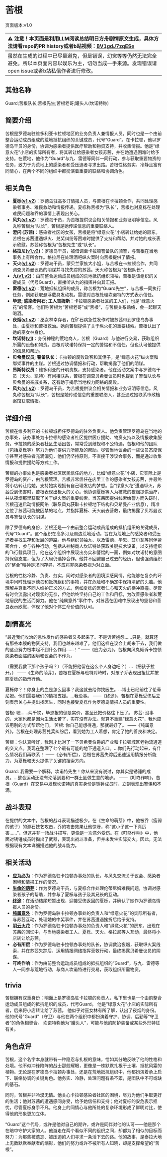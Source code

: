 # 苦根
页面版本:v1.0
 

| :warning: 注意！本页面是利用LLM阅读总结明日方舟剧情原文生成，具体方法请看repo的PR history或者b站视频：[BV1gdJ7zqESe](https://www.bilibili.com/video/BV1gdJ7zqESe/)         |
|:----------------------------|
| 虽然在生成的过程中已尽量避免，但是错误，幻觉等等仍然无法完全避免。所以本页面内容以娱乐为主，切勿当成一手来源。发现错误请open issue或者b站私信作者进行修改。|



## 其他名称
Guard;苦根队长;苦根先生;苦根老哥;罐头人(坎诺特称)
## 简要介绍
苦根是罗德岛驻维多利亚卡拉顿地区的业务负责人兼情报人员，同时也是一个由前整合运动成员组成的荒地抵抗组织的关键成员，代号“Guard”。在卡拉顿，他以罗德岛干员的身份，协调为感染者提供医疗帮助和物资支持，并收集情报。他是“绿意火花”小店的实际所有者，将其转让给感染者女孩苏茜，并在她遭遇困难时给予支持。在荒地，他作为“Guard”与九、雷德等同伴一同行动，参与获取重要物资的任务，致力于为荒地上的感染者和受压迫者寻求出路。苦根性格务实、冷静且富有同情心，在两个不同的组织中都扮演着重要的联络和协调角色。
## 相关角色
-   **夏栎([v1](char_492_quercu.md),[v2](../char_v3/char_492_quercu.md))**：罗德岛驻高多汀情报人员，与苦根在卡拉顿合作，共同处理感染者事务、难民救助和情报传递。夏栎称苦根为“队长”，苦根也对夏栎在处理难民问题和乔的事情上表现出关心。
-   **风丸([v1](char_4016_kazema.md),[v2](../char_v3/char_4016_kazema.md))**：罗德岛干员，为苦根提供议会相关情报和业务证明等信息。风丸称苦根为“队长”，苦根是她传递信息的重要联络人。
-   **澄闪 (苏茜)**：感染者社区的女孩，苦根是将“绿意火花”小店转让给她的房东。苦根在苏茜遭遇纵火、兑奖纠纷等困难时提供了支持和帮助，并对她的成长表示欣慰。苏茜称苦根为“苦根先生”或“队长”。
-   **格拉尼([v1](char_220_grani.md),[v2](../char_v3/char_220_grani.md))**：罗德岛干员，被借调至卡拉顿警备队的骑警，与苦根在当地事务上有所合作。格拉尼在处理酒吧纵火案时向苦根提供了情报。
-   **天火([v1](char_166_skfire.md),[v2](../char_v3/char_166_skfire.md))**：罗德岛干员，蒙贝兰家族大小姐，与苦根在卡拉顿合作，共同调查贝希曼议员的阴谋并寻找失踪的苏茜。天火称苦根为“苦根队长”。
-   **九([v1](extended_char_jiu.md),[v2](../char_v3/extended_char_jiu.md))**：由前整合运动成员组成的荒地抵抗组织领袖，苦根是该组织的关键成员（代号Guard），直接听从九的指挥并向其汇报。
-   **雷德([v1](extended_char_lei_de.md),[v2](../char_v3/extended_char_lei_de.md))**：荒地抵抗组织的成员，称苦根为“Guard先生”，与苦根一同执行任务，例如获取悬浮载具发动机。雷德对苦根处理坎诺特的方式表示信任。
-   **毕恩; 感染者阿石; 工人吉姆斯**：卡拉顿感染者社区的工人们，也是“绿意火花”的常客。他们称苦根为“苦根老哥”或“苦根”，与苦根关系熟络，会一起聊天喝酒。
-   **夜烟([v1](char_141_nights.md),[v2](../char_v3/char_141_nights.md))**：巫女林幸存者，在矿石病急性发作时被苏茜带到罗德岛办事处，由夏栎和苦根救治。她向苦根提供了关于纵火犯的重要线索。苦根认出了她的巫女林身份。
-   **坎诺特([v1](extended_char_kan_nuo_te.md))**：身份神秘的荒地商人，苦根（Guard）与他进行交易，获取组织所需的设备和物资。苦根对坎诺特保持一定的警惕和不信任，但也认可他提供的信息和帮助。
-   **贝希曼议员; 警备队长**：卡拉顿的腐败政客和其侄子，是“绿意火花”纵火案和绑架事件的主谋。苦根通过协调情报和行动，帮助揭露了他们的阴谋。
-   **昂斯特议员**：维多利亚的开明贵族，支持感染者。他在活动文案中与罗德岛干员（天火、凯特）有间接联系，苦根在调查贝希曼议员时也提到了警备队长与贝希曼的亲戚关系，这有助于揭示当地权力网络的腐败。
-   **风丸([v1](char_4016_kazema.md),[v2](../char_v3/char_4016_kazema.md))**：罗德岛干员，为苦根提供议会相关情报和业务证明等信息。风丸称苦根为“队长”，苦根是她传递信息的重要联络人，甚至通过她联系市政档案馆获取情报。
## 详细介绍
苦根在维多利亚的卡拉顿城担任罗德岛的驻外负责人。他负责管理罗德岛在当地的办事处，该办事处为卡拉顿的感染者社区提供医疗援助、物资支持以及情报收集服务。卡拉顿的感染者社区生活困苦，常常受到歧视和不公待遇，苦根和他的团队（包括夏栎等）努力为他们提供力所能及的帮助。尽管当地议会的一些议员态度保守甚至对感染者充满偏见，他们仍坚持原则，不直接干涉议会事务，而是通过收集情报和提供援助等方式工作。

苦根的办事处也是感染者社区居民信任的地方，比如“绿意火花”小店，它实际上是罗德岛的资产，由苦根管理。苦根非常信任在店里工作的感染者女孩苏茜，并最终将小店转让给她，支持她实现拥有自己理发店的梦想。当“绿意火花”遭遇纵火，苏茜受到伤害时，苦根表现出极大的关心。他协调夏栎等人为被救的夜烟提供治疗，并从夜烟那里获取了关于纵火案的重要线索。当苏茜因提供线索给警方而失踪时，苦根迅速启动情报网络（联系风丸获取卡拉顿地下结构和贝希曼产业信息），精准定位了苏茜可能被囚禁的地点，并指挥夏栎、天火前去营救，最终揭露了贝希曼议员与警备队长的阴谋。

除了罗德岛的身份，苦根还是一个由前整合运动成员组成的抵抗组织的关键成员，代号“Guard”。这个组织在高多汀及周边荒地活动，旨在为荒地上的感染者和受压迫者寻找生存和发展的道路。他与组织领袖九、以及雷德、毕恩、艾尔瓦等同伴紧密合作，参与各种行动，包括从神秘商人坎诺特处获取关键技术设备，以支持组织的飞行载具项目。他在这个组织中展现出务实和警惕的一面，例如对坎诺特的意图持保留态度，但为了大局仍选择合作。他并不回避自己过去的经历，但也强调组织的“整合”精神是求同存异，不应将非感染者视为对立面。

苦根的性格冷静、负责、务实，同时对感染者的困境深感同情。他能够在复杂的环境中同时处理罗德岛和抵抗组织的事物，并在危险和不确定中保持清醒的头脑。他理解并尊重不同人维护正义的方式，例如夏栎的医者仁心和天火的横冲直撞。尽管有时会流露出对现状的无奈，但他始终坚持自己的工作和目标，为改善感染者和荒地居民的生活而努力。他在“纯属意外”事件中，对苏茜在困难中展现出的坚韧和善良表示欣慰，体现了他对个体生命价值的认可。
## 剧情高光
“最近我们收治的急性发作的感染者又多起来了。不是诉苦抱怨......只是，就算还有那些本舰的物资支持，我们也越来越难了。他们这样在议会上胡来下去，我们做的这点努力根本起不到什么作用......！”
——《应为必为》，苦根向风丸倾诉卡拉顿感染者面临的困境和议会的不作为。

（需要我救下那个孩子吗？）（不能把他留在这么个人身边吧？）...（把孩子拉开。）
——《生命的萌芽》，苦根在夏栎与班特对峙时，对孩子乔表现出担忧并按照夏栎的指示行动。

夏栎你？！你身上的血是怎么回事？我这就去给你找医生。...博士已经前往了伦蒂尼姆。他们需要我们的情报支援。...我没事。
——《终途》，苦根在夏栎受伤后立刻表示关心并提出找医生，同时也接受夏栎作为罗德岛情报人员的重要性。

苦根: 嗯......两千镑，毕恩报的倒是实价，甚至还把价格往下压了。
苏茜: 没事的，大家也都是因为生活太苦了，实在没有办法。就算不重建“绿意火花”，我也应该用别的方式帮帮他们。
苦根: 你自己能想得通，那就最好了。
——《纯属意外》，苦根在处理苏茜兑奖纠纷后，看到她为工人着想，肯定了她的善良和决定。

苦根：你认真听好，我刚才比对了一下贝希曼伯爵的产业和卡拉顿城区老物流通道的交叉点。我现在整理了七个最有可能的地下通道入口。...你们先行动起来，有什么情况我们再联系！
——《必有所偿》，苦根在苏茜失踪后迅速运用情报分析能力，为夏栎和天火提供了关键的搜索方向。

Guard: 我需要一个解释，坎诺特先生！你从来没有说过，你其实是锈锤的成员。...整合运动还没有沦落到要和一群土匪做生意的地步。
——《叮咚作响》，苦根（Guard）在交易中发现坎诺特的真实身份是锈锤成员时，立刻表现出警惕和不满。
## 战斗表现
在提供的文本中，苦根的战斗表现描述极少。在《生命的萌芽》中，他被乔（瘦弱的孩子）的源石技艺攻击，乔的攻击效果让他惊讶，称“这小子这一下真厉害......”，但这并非一场战斗描写，更像是一次意外受伤。在《叮咚作响》中，他面对锈锤成员时掏出了武器，表现出战斗准备，但并未发生实际交火。因此，无法根据现有文本详细描述他的战斗能力。
## 相关活动
-   **[应为必为](../stories/story_kazema_set_1.md)**：作为罗德岛驻卡拉顿办事处的队长，与风丸交流关于议会、感染者困境和情报工作的情况。
-   **[生命的萌芽](../stories/story_quercu_set_2.md)**：作为罗德岛干员，与夏栎合作处理伦蒂尼姆难民问题，协调对感染者孩子的帮助，并参与了夏栎与孩子及其兄长的互动。
-   **[终途](../stories/story_quercu_set_1.md)**：在活动结尾短暂出现，迎接受伤返回的夏栎，并确认了她作为罗德岛情报人员的身份。
-   **[纯属意外](../stories/story_gdglow_set_1.md)**：作为罗德岛驻卡拉顿办事处的负责人和“绿意火花”的实际所有者，与苏茜互动，处理她的中奖事件，并在苏茜遭遇挫折后给予支持。
-   **[阴云火花](../stories/act10mini.md)**：作为罗德岛驻卡拉顿办事处的负责人和“绿意火花”的房东，出现在苏茜的回忆中，与当地感染者工人、夏栎、天火、格拉尼等人互动，最终将小店转让给苏茜。
-   **必有所偿**：作为罗德岛驻卡拉顿办事处的队长，协调救治夜烟，获取纵火案线索，并在苏茜失踪后，运用情报网络指挥营救行动，最终揭露贝希曼议员的阴谋。
-   **叮咚作响**：作为由前整合运动成员组成的抵抗组织的“Guard”，与九、雷德等人一同参与荒地行动，与商人坎诺特进行交易，获取组织所需物资。
## trivia
苦根拥有双重身份：明面上是罗德岛驻卡拉顿的负责人，私下里也是一个由前整合运动成员组成的抵抗组织的成员，代号Guard。
他是“绿意火花”小店的实际所有者，后来将小店转让给了苏茜。
他似乎对巫女林有所了解，认出了夜烟的身份。
他的代号"Guard"（守卫）与他在两个组织中都扮演着守护、协调、后勤等“守卫者”的角色相契合。
坎诺特称他为“罐头人”，可能与他的防护装备或某些外形特征有关。
## 角色点评
苦根，这个名字本身就带有一种隐忍与扎根的意味，恰如其分地反映了他的性格和处境。他不似冲锋陷阵的战士那般耀眼，更像是一株默默扎根于土壤、抵抗风霜的植物。无论是在罗德岛卡拉顿办事处，还是在荒地抵抗组织中，他都扮演着承上启下、联络协调的关键角色。他务实、冷静，处理问题有条不紊，是团队中不可或缺的基石。

同时，苦根并非冷漠无情。他关心卡拉顿感染者社区的困境，尽力为他们争取更好的生活；他对苏茜的遭遇感同身受，给予她信任和支持；他对夏栎的安危表示担忧，尽管夏栎身手不凡。他身上的同情心与他所处的复杂环境形成了鲜明对比，使得他的形象更加立体。

“Guard”这个代号，或许是他对自己的期许，或许是同伴对他的认可——他是那个在暗中守护大家的人。他游走在两个看似不同的组织之间，却都为了相似的目标而努力：为那些被遗忘、被压迫的人们寻求一条活下去的路。他的故事，是泰拉大地上无数默默奉献者的缩影，他们的努力或许不被所有人知晓，却是支撑希望的“苦根”。